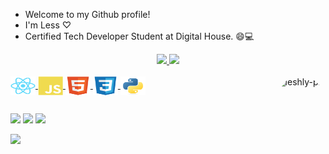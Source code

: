 - Welcome to my Github profile! 
- I'm Less ♡
- Certified Tech Developer Student at Digital House. 😄💻


<div align="center">
  <a href="https://github.com/leshlyontiveros">
  <img height="180em" src="https://github-readme-stats.vercel.app/api?username=leshlyontiveros&show_icons=true&theme=dracula&include_all_commits=true&count_private=true"/>
  <img height="180em" src="https://github-readme-stats.vercel.app/api/top-langs/?username=leshlyontiveros&layout=compact&langs_count=7&theme=dracula"/>
</div>
  
  <div style="display: inline_block"><br>
  <img align="center" alt="leshly-React" height="30" width="40" src="https://raw.githubusercontent.com/devicons/devicon/master/icons/react/react-original.svg">
  <img align="center" alt="leshly-Js" height="30" width="40" src="https://raw.githubusercontent.com/devicons/devicon/master/icons/javascript/javascript-plain.svg">
  <img align="center" alt="leshly-HTML" height="30" width="40" src="https://raw.githubusercontent.com/devicons/devicon/master/icons/html5/html5-original.svg">
  <img align="center" alt="leshly-CSS" height="30" width="40" src="https://raw.githubusercontent.com/devicons/devicon/master/icons/css3/css3-original.svg">
  <img align="center" alt="leshly-Python" height="30" width="40" src="https://raw.githubusercontent.com/devicons/devicon/master/icons/python/python-original.svg">
 <img align="right" alt="leshly-pic" height="150" style="border-radius:50px;" src="https://media.discordapp.net/attachments/911054312053014578/911056527459246090/me01.png?width=409&height=409">
</div>
  
  ##
 
<div> 
 
  <a href="https://www.instagram.com/leshly.ontiveros/" target="_blank"><img src="https://img.shields.io/badge/-Instagram-%23E4405F?style=for-the-badge&logo=instagram&logoColor=white" target="_blank"></a>
  <a href = "mailto:less.ontii@gmail.com"><img src="https://img.shields.io/badge/-Gmail-%23333?style=for-the-badge&logo=gmail&logoColor=white" target="_blank"></a>
  <a href="https://www.linkedin.com/in/leshly-ontiveros-rosales-83a62821a/" target="_blank"><img src="https://img.shields.io/badge/-LinkedIn-%230077B5?style=for-the-badge&logo=linkedin&logoColor=white" target="_blank"></a> 
 
  ![](https://github.com/leshlyontiveros)
 
</div>
